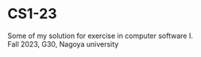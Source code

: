 # CS1-23
Some of my solution for exercise in computer software I.                         
Fall 2023, G30, Nagoya university
